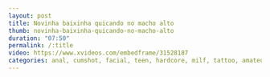 ```yaml
---
layout: post
title: Novinha baixinha quicando no macho alto
thumb: novinha-baixinha-quicando-no-macho-alto
duration: "07:50"
permalink: /:title
video: https://www.xvideos.com/embedframe/31528187
categories: anal, cumshot, facial, teen, hardcore, milf, tattoo, amateur, booty, POV, mom, sextape, pounded, perv, spank, inked, mofos, spread, ass
---
```

